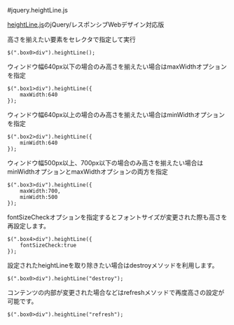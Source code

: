 #jquery.heightLine.js

[heightLine.js](http://blog.webcreativepark.net/2007/07/26-010338.html)のjQuery/レスポンシブWebデザイン対応版

高さを揃えたい要素をセレクタで指定して実行

```
$(".box0>div").heightLine();
```

ウィンドウ幅640px以下の場合のみ高さを揃えたい場合はmaxWidthオプションを指定

```
$(".box1>div").heightLine({
	maxWidth:640
});
```

ウィンドウ幅640px以上の場合のみ高さを揃えたい場合はminWidthオプションを指定

```
$(".box2>div").heightLine({
	minWidth:640
});
```

ウィンドウ幅500px以上、700px以下の場合のみ高さを揃えたい場合はminWidthオプションとmaxWidthオプションの両方を指定

```
$(".box3>div").heightLine({
	maxWidth:700,
	minWidth:500
});
```

fontSizeCheckオプションを指定するとフォントサイズが変更された際も高さを再設定します。

```
$(".box4>div").heightLine({
	fontSizeCheck:true
});
```

設定されたheightLineを取り除きたい場合はdestroyメソッドを利用します。

```
$(".box0>div").heightLine("destroy");
```

コンテンツの内部が変更された場合などはrefreshメソッドで再度高さの設定が可能です。

```
$(".box0>div").heightLine("refresh");
```